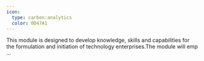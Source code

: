 ```yaml
---
icon:
  type: carbon:analytics
  color: 0D47A1
---
```


This module is designed to develop knowledge, skills and capabilities for the formulation and initiation of technology enterprises.The module will emp ... 
